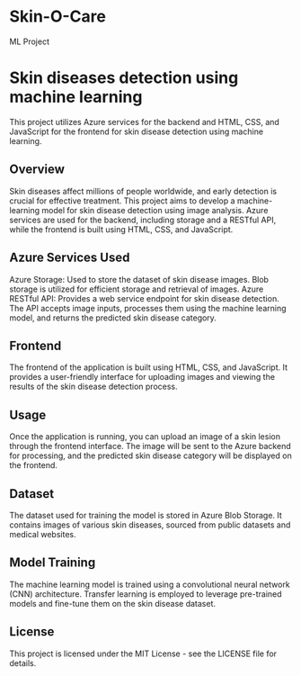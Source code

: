 # Skin-O-Care
 ML Project
<h1>Skin diseases detection using machine learning</h1>
This project utilizes Azure services for the backend and HTML, CSS, and JavaScript for the frontend for skin disease detection using machine learning.

<h2>Overview</h2>
Skin diseases affect millions of people worldwide, and early detection is crucial for effective treatment. This project aims to develop a machine-learning model for skin disease detection using image analysis. Azure services are used for the backend, including storage and a RESTful API, while the frontend is built using HTML, CSS, and JavaScript.

<h2>Azure Services Used</h2>
Azure Storage: Used to store the dataset of skin disease images. Blob storage is utilized for efficient storage and retrieval of images.
Azure RESTful API: Provides a web service endpoint for skin disease detection. The API accepts image inputs, processes them using the machine learning model, and returns the predicted skin disease category.
<h2>Frontend</h2>
The frontend of the application is built using HTML, CSS, and JavaScript. It provides a user-friendly interface for uploading images and viewing the results of the skin disease detection process.

<h2>Usage</h2>
Once the application is running, you can upload an image of a skin lesion through the frontend interface. The image will be sent to the Azure backend for processing, and the predicted skin disease category will be displayed on the frontend.

<h2>Dataset</h2>
The dataset used for training the model is stored in Azure Blob Storage. It contains images of various skin diseases, sourced from public datasets and medical websites.

<h2>Model Training</h2>
The machine learning model is trained using a convolutional neural network (CNN) architecture. Transfer learning is employed to leverage pre-trained models and fine-tune them on the skin disease dataset.

<h2>License</h2>
This project is licensed under the MIT License - see the LICENSE file for details.
